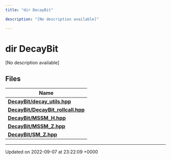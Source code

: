```yaml
---
title: "dir DecayBit"

description: "[No description available]"

---
```


# dir DecayBit

[No description available]

## Files

| Name           |
| -------------- |
| **[DecayBit/decay_utils.hpp](/documentation/code/files/decay__utils_8hpp/#file-decay-utilshpp)**  |
| **[DecayBit/DecayBit_rollcall.hpp](/documentation/code/files/decaybit__rollcall_8hpp/#file-decaybit-rollcallhpp)**  |
| **[DecayBit/MSSM_H.hpp](/documentation/code/files/mssm__h_8hpp/#file-mssm-hhpp)**  |
| **[DecayBit/MSSM_Z.hpp](/documentation/code/files/mssm__z_8hpp/#file-mssm-zhpp)**  |
| **[DecayBit/SM_Z.hpp](/documentation/code/files/sm__z_8hpp/#file-sm-zhpp)**  |






-------------------------------

Updated on 2022-09-07 at 23:22:09 +0000
